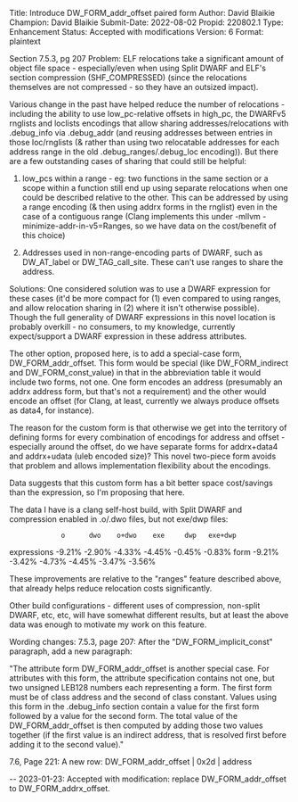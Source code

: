 Title:       Introduce DW_FORM_addr_offset paired form
Author:      David Blaikie
Champion:    David Blaikie
Submit-Date: 2022-08-02
Propid:      220802.1
Type:        Enhancement
Status:      Accepted with modifications
Version:     6
Format:      plaintext

Section 7.5.3, pg 207
Problem:
ELF relocations take a significant amount of object file space - 
especially/even when using Split DWARF and ELF's section compression 
(SHF_COMPRESSED) (since the relocations themselves are not compressed - 
so they have an outsized impact).

Various change in the past have helped reduce the number of relocations - 
including the ability to use low_pc-relative offsets in high_pc, the 
DWARFv5 rnglists and loclists encodings that allow sharing 
addresses/relocations with .debug_info via .debug_addr (and reusing 
addresses between entries in those loc/rnglists (& rather than using 
two relocatable addresses for each address range in the old 
.debug_ranges/.debug_loc encoding)). But there are a few outstanding 
cases of sharing that could still be helpful:

1) low_pcs within a range - eg: two functions in the same section 
or a scope within a function still end up using separate relocations 
when one could be described relative to the other. This can be 
addressed by using a range encoding (& then using addrx forms 
in the rnglist) even in the case of a contiguous range (Clang 
implements this under -mllvm -minimize-addr-in-v5=Ranges, so 
we have data on the cost/benefit of this choice)

2) Addresses used in non-range-encoding parts of DWARF, such as 
DW_AT_label or DW_TAG_call_site. These can't use ranges to share 
the address.


Solutions:
One considered solution was to use a DWARF expression for these 
cases (it'd be more compact for (1) even compared to using ranges, 
and allow relocation sharing in (2) where it isn't otherwise possible). 
Though the full generality of DWARF expressions in this novel location 
is probably overkill - no consumers, to my knowledge, currently 
expect/support a DWARF expression in these address attributes.

The other option, proposed here, is to add a special-case form, 
DW_FORM_addr_offset. This form would be special (like DW_FORM_indirect 
and DW_FORM_const_value) in that in the abbreviation table it would 
include two forms, not one. One form encodes an address (presumably 
an addrx address form, but that's not a requirement) and the other 
would encode an offset (for Clang, at least, currently we always 
produce offsets as data4, for instance).

The reason for the custom form is that otherwise we get into the 
territory of defining forms for every combination of encodings 
for address and offset - especially around the offset, do we have 
separate forms for addrx+data4 and addrx+udata (uleb encoded size)? 
This novel two-piece form avoids that problem and allows implementation 
flexibility about the encodings.

Data suggests that this custom form has a bit better space cost/savings 
than the expression, so I'm proposing that here.

The data I have is a clang self-host build, with Split DWARF and 
compression enabled in .o/.dwo files, but not exe/dwp files:

                 o      dwo    o+dwo    exe     dwp   exe+dwp
expressions   -9.21%  -2.90%  -4.33%  -4.45%  -0.45%  -0.83%
form          -9.21%  -3.42%  -4.73%  -4.45%  -3.47%  -3.56%

These improvements are relative to the "ranges" feature described 
above, that already helps reduce relocation costs significantly.

Other build configurations - different uses of compression, non-split 
DWARF, etc, etc, will have somewhat different results, but at least 
the above data was enough to motivate my work on this feature.


Wording changes:
7.5.3, page 207:
After the "DW_FORM_implicit_const" paragraph, add a new paragraph:

"The attribute form DW_FORM_addr_offset is another special case. For 
attributes with this form, the attribute specification contains not one, 
but two unsigned LEB128 numbers each representing a form. The first 
form must be of class address and the second of class constant. Values 
using this form in the .debug_info section contain a value for the first 
form followed by a value for the second form. The total value of the 
DW_FORM_addr_offset is then computed by adding those two values together 
(if the first value is an indirect address, that is resolved first 
before adding it to the second value)."

7.6, Page 221:
A new row:
DW_FORM_addr_offset | 0x2d | address

--
2023-01-23: Accepted with modification: replace DW_FORM_addr_offset to
  DW_FORM_addrx_offset.
